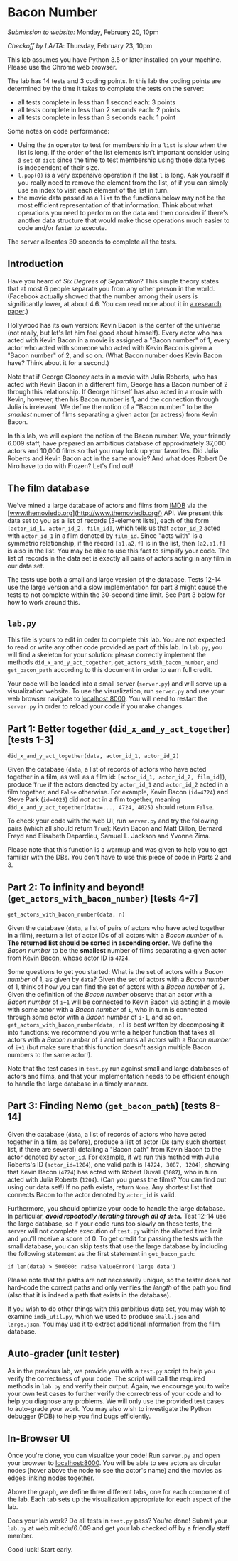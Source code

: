 Bacon Number
============

*Submission to website:* Monday, February 20, 10pm

*Checkoff by LA/TA*: Thursday, February 23, 10pm

This lab assumes you have Python 3.5 or later installed on your machine. Please use the Chrome web browser.

The lab has 14 tests and 3 coding points.  In this lab the coding points are determined by the time it takes to complete the tests on the server:

* all tests complete in less than 1 second each: 3 points
* all tests complete in less than 2 seconds each: 2 points
* all tests complete in less than 3 seconds each: 1 point

Some notes on code performance:

* Using the `in` operator to test for membership in a `list` is slow when the list is long.  If the order of the list elements isn't important consider using a `set` or `dict` since the time to test membership using those data types is independent of their size.
* `l.pop(0)` is a very expensive operation if the list `l` is long.  Ask yourself if you really need to remove the element from the list, of if you can simply use an index to visit each element of the list in turn.
* the movie data passed as a `list` to the functions below may not be the most efficient representation of that information.  Think about what operations you need to perform on the data and then consider if there's another data structure that would make those operations much easier to code and/or faster to execute.

The server allocates 30 seconds to complete all the tests.

Introduction
-------------
Have you heard of *Six Degrees of Separation*? This simple theory states that at most 6 people separate you from any other person in the world. (Facebook actually showed that the number among their users is significantly lower, at about 4.6. You can read more about it in [a research paper](http://arxiv.org/abs/1111.4570).)

Hollywood has its own version: Kevin Bacon is the center of the universe (not really, but let's let him feel good about himself). Every actor who has acted with Kevin Bacon in a movie is assigned a "Bacon number" of 1, every actor who acted with someone who acted with Kevin Bacon is given a "Bacon number" of 2, and so on. (What Bacon number does Kevin Bacon have? Think about it for a second.)

Note that if George Clooney acts in a movie with Julia Roberts, who has acted with Kevin Bacon in a different film, George has a Bacon number of 2 through this relationship. If George himself has also acted in a movie with Kevin, however, then his Bacon number is 1, and the connection through Julia is irrelevant. We define the notion of a "Bacon number" to be the *smallest* numer of films separating a given actor (or actress) from Kevin Bacon.

In this lab, we will explore the notion of the Bacon number. We, your friendly 6.009 staff, have prepared an ambitious database of approximately 37,000 actors and 10,000 films so that you may look up your favorites. Did Julia Roberts and Kevin Bacon act in the same movie? And what does Robert De Niro have to do with Frozen? Let's find out!

The film database
-----------------
We've mined a large database of actors and films from [IMDB](https://www.imdb.com/) via the [www.themoviedb.org](http://www.themoviedb.org/) API.
We present this data set to you as a list of records (3-element lists), each of the form `[actor_id_1, actor_id_2, film_id]`, which tells us that `actor_id_2` acted with `actor_id_1` in a film denoted by `film_id`.  Since "acts with" is a symmetric relationship, if the record `[a1,a2,f]` is in the list, then `[a2,a1,f]` is also in the list.  You may be able to use this fact to simplify your code.  The list of records in the data set is exactly all pairs of actors acting in any film in our data set.

The tests use both a small and large version of the database.  Tests 12-14 use the large version and a slow implementation for part 3 might cause the tests to not complete within the 30-second time limit.  See Part 3 below for how to work around this.


`lab.py`
---------
This file is yours to edit in order to complete this lab. You are not expected to read or write any other code provided as part of this lab. In `lab.py`, you will find a skeleton for your solution: please correctly implement the methods `did_x_and_y_act_together`, `get_actors_with_bacon_number`, and `get_bacon_path` according to this document in order to earn full credit.

Your code will be loaded into a small server (`server.py`) and will serve up a visualization website. To use the visualization, run `server.py` and use your web browser navigate to [localhost:8000](http://localhost:8000). You will need to restart the `server.py` in order to reload your code if you make changes.

Part 1: Better together (`did_x_and_y_act_together`) [tests 1-3]
----------------------------------------------------
```did_x_and_y_act_together(data, actor_id_1, actor_id_2)```

Given the database (`data`, a list of records of actors who have acted together in a film, as well as a film id: `[actor_id_1, actor_id_2, film_id]`),
produce `True` if the actors denoted by `actor_id_1` and `actor_id_2` acted in a film together, and `False` otherwise. For example, Kevin Bacon (`id=4724`) and Steve Park (`id=4025`) did *not* act in a film together, meaning `did_x_and_y_act_together(data=..., 4724, 4025)` should return `False`.

To check your code with the web UI, run `server.py` and try the following pairs (which all should return `True`): Kevin Bacon and Matt Dillon, Bernard Freyd and Elisabeth Depardieu, Samuel L. Jackson and Yvonne Zima.

Please note that this function is a warmup and was given to help you to get familiar with the DBs. You don't have to use this piece of code in Parts 2 and 3. 

Part 2: To infinity and beyond! (`get_actors_with_bacon_number`) [tests 4-7]
----------------------------------------------------------------
```get_actors_with_bacon_number(data, n)```

Given the database (`data`, a list of pairs of actors who have acted together in a film), reeturn a list of actor IDs of all actors with a *Bacon number* of `n`. **The returned list should be sorted in ascending order**.
We define the *Bacon number* to be the **smallest** number of films separating a given actor from Kevin Bacon, whose actor ID is `4724`.

Some questions to get you started: What is the set of actors with a *Bacon number* of 1, as given by `data`? Given the set of actors with a *Bacon number* of 1, think of how you can find the set of actors with a *Bacon number* of 2. Given the definition of the *Bacon number* observe that an actor with a *Bacon number* of `i+1` will be connected to Kevin Bacon via acting in a movie with some actor with a *Bacon number* of `i`, who in turn is connected through some actor with a *Bacon number* of `i-1`, and so on.  `get_actors_with_bacon_number(data, n)` is best written by decomposing it into functions: we recommend you write a helper function that takes all actors with a *Bacon number* of `i` and returns all actors with a *Bacon number* of `i+1` (but make sure that this function doesn't assign multiple Bacon numbers to the same actor!).

Note that the test cases in `test.py` run against small and large databases of actors and films, and that your implementation needs to be efficient enough to handle the large database in a timely manner.

Part 3: Finding Nemo (`get_bacon_path`) [tests 8-14]
---------------------------------------

Given the database (`data`, a list of records of actors who have acted together in a film, as before), produce a list of actor IDs (any such shortest list, if there are several) detailing a "Bacon path" from Kevin Bacon to the actor denoted by `actor_id`.
For example, if we run this method with Julia Roberts's ID (`actor_id=1204`), one valid path is `[4724, 3087, 1204]`, showing that Kevin Bacon (`4724`) has acted with Robert Duvall (`3087`), who in turn acted with Julia Roberts (`1204`). (Can you guess the films? You can find out using our data set!) If no path exists, return `None`. Any shortest list that connects Bacon to the actor denoted by `actor_id` is valid.

Furthermore, you should optimize your code to handle the large database. In particular, ***avoid repeatedly iterating through all of `data`.***  Test 12-14 use the large database, so if your code runs too slowly on these tests, the server will not complete execution of `test.py` within the allotted time limit and you'll receive a score of 0.  To get credit for passing the tests with the small database, you can skip tests that use the large database by including the following statement as the first statement in `get_bacon_path`:

	if len(data) > 500000: raise ValueError('large data')

Please note that the paths are not necessarily unique, so the tester does not hard-code the correct paths and only verifies the *length* of the path you find (also that it is indeed a path that exists in the database).

If you wish to do other things with this ambitious data set, you may wish to examine `imdb_util.py`, which we used to produce `small.json` and `large.json`. You may use it to extract additional information from the film database.

Auto-grader (unit tester)
-------------------------
As in the previous lab, we provide you with a `test.py` script to help you verify the correctness of your code. The script will call the required methods in `lab.py` and verify their output. Again, we encourage you to write your own test cases to further verify the correctness of your code and to help you diagnose any problems. We will only use the provided test cases to auto-grade your work. You may also wish to investigate the Python debugger (PDB) to help you find bugs efficiently.

In-Browser UI
-------------
Once you're done, you can visualize your code! Run `server.py` and open your browser to [localhost:8000](http://localhost:8000). You will be able to see actors as circular nodes (hover above the node to see the actor's name) and the movies as edges linking nodes together.

Above the graph, we define three different tabs, one for each component of the lab. Each tab sets up the visualization appropriate for each aspect of the lab.

Does your lab work? Do all tests in `test.py` pass? You're done! Submit your `lab.py` at web.mit.edu/6.009 and get your lab checked off by a friendly staff member.

Good luck! Start early.
